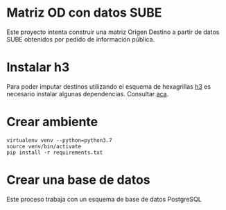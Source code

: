 # Matriz OD con datos SUBE
Este proyecto intenta construir una matriz Origen Destino a partir de datos SUBE obtenidos por pedido de información pública.


# Instalar h3

Para poder imputar destinos utilizando el esquema de hexagrillas [h3](https://eng.uber.com/h3/) es necesario instalar algunas dependencias. Consultar [aca](https://github.com/uber/h3-py).

# Crear ambiente
```
virtualenv venv --python=python3.7
source venv/bin/activate
pip install -r requirements.txt
```

# Crear una base de datos
Este proceso trabaja con un esquema de base de datos PostgreSQL


